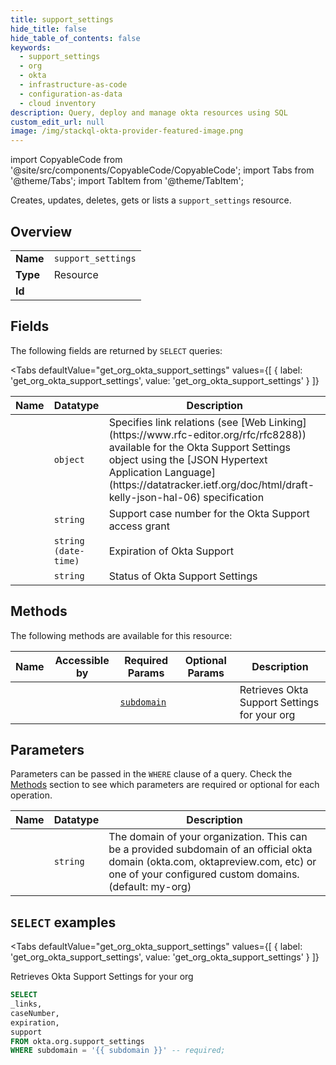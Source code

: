 ```yaml
--- 
title: support_settings
hide_title: false
hide_table_of_contents: false
keywords:
  - support_settings
  - org
  - okta
  - infrastructure-as-code
  - configuration-as-data
  - cloud inventory
description: Query, deploy and manage okta resources using SQL
custom_edit_url: null
image: /img/stackql-okta-provider-featured-image.png
---
```


import CopyableCode from '@site/src/components/CopyableCode/CopyableCode';
import Tabs from '@theme/Tabs';
import TabItem from '@theme/TabItem';

Creates, updates, deletes, gets or lists a <code>support_settings</code> resource.

## Overview
<table><tbody>
<tr><td><b>Name</b></td><td><code>support_settings</code></td></tr>
<tr><td><b>Type</b></td><td>Resource</td></tr>
<tr><td><b>Id</b></td><td><CopyableCode code="okta.org.support_settings" /></td></tr>
</tbody></table>

## Fields

The following fields are returned by `SELECT` queries:

<Tabs
    defaultValue="get_org_okta_support_settings"
    values={[
        { label: 'get_org_okta_support_settings', value: 'get_org_okta_support_settings' }
    ]}
>
<TabItem value="get_org_okta_support_settings">

<table>
<thead>
    <tr>
    <th>Name</th>
    <th>Datatype</th>
    <th>Description</th>
    </tr>
</thead>
<tbody>
<tr>
    <td><CopyableCode code="_links" /></td>
    <td><code>object</code></td>
    <td>Specifies link relations (see [Web Linking](https://www.rfc-editor.org/rfc/rfc8288)) available for the Okta Support Settings object using the [JSON Hypertext Application Language](https://datatracker.ietf.org/doc/html/draft-kelly-json-hal-06) specification</td>
</tr>
<tr>
    <td><CopyableCode code="caseNumber" /></td>
    <td><code>string</code></td>
    <td>Support case number for the Okta Support access grant</td>
</tr>
<tr>
    <td><CopyableCode code="expiration" /></td>
    <td><code>string (date-time)</code></td>
    <td>Expiration of Okta Support</td>
</tr>
<tr>
    <td><CopyableCode code="support" /></td>
    <td><code>string</code></td>
    <td>Status of Okta Support Settings</td>
</tr>
</tbody>
</table>
</TabItem>
</Tabs>

## Methods

The following methods are available for this resource:

<table>
<thead>
    <tr>
    <th>Name</th>
    <th>Accessible by</th>
    <th>Required Params</th>
    <th>Optional Params</th>
    <th>Description</th>
    </tr>
</thead>
<tbody>
<tr>
    <td><a href="#get_org_okta_support_settings"><CopyableCode code="get_org_okta_support_settings" /></a></td>
    <td><CopyableCode code="select" /></td>
    <td><a href="#parameter-subdomain"><code>subdomain</code></a></td>
    <td></td>
    <td>Retrieves Okta Support Settings for your org</td>
</tr>
</tbody>
</table>

## Parameters

Parameters can be passed in the `WHERE` clause of a query. Check the [Methods](#methods) section to see which parameters are required or optional for each operation.

<table>
<thead>
    <tr>
    <th>Name</th>
    <th>Datatype</th>
    <th>Description</th>
    </tr>
</thead>
<tbody>
<tr id="parameter-subdomain">
    <td><CopyableCode code="subdomain" /></td>
    <td><code>string</code></td>
    <td>The domain of your organization. This can be a provided subdomain of an official okta domain (okta.com, oktapreview.com, etc) or one of your configured custom domains. (default: my-org)</td>
</tr>
</tbody>
</table>

## `SELECT` examples

<Tabs
    defaultValue="get_org_okta_support_settings"
    values={[
        { label: 'get_org_okta_support_settings', value: 'get_org_okta_support_settings' }
    ]}
>
<TabItem value="get_org_okta_support_settings">

Retrieves Okta Support Settings for your org

```sql
SELECT
_links,
caseNumber,
expiration,
support
FROM okta.org.support_settings
WHERE subdomain = '{{ subdomain }}' -- required;
```
</TabItem>
</Tabs>
